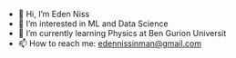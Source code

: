 - 👋 Hi, I’m Eden Niss
- 👀 I’m interested in ML and Data Science
- 🌱 I’m currently learning Physics at Ben Gurion Universit
- 📫 How to reach me: edennissinman@gmail.com

<!---
Eden-Niss/Eden-Niss is a ✨ special ✨ repository because its `README.md` (this file) appears on your GitHub profile.
You can click the Preview link to take a look at your changes.
--->
